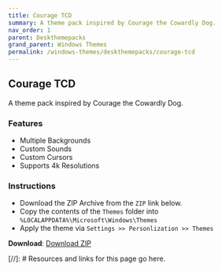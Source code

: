 ```yaml
---
title: Courage TCD
summary: A theme pack inspired by Courage the Cowardly Dog.
nav_order: 1
parent: Deskthemepacks
grand_parent: Windows Themes
permalink: /windows-themes/deskthemepacks/courage-tcd
---
```


## Courage TCD
A theme pack inspired by Courage the Cowardly Dog.

### Features

- Multiple Backgrounds
- Custom Sounds
- Custom Cursors
- Supports 4k Resolutions

### Instructions

- Download the ZIP Archive from the `ZIP` link below.
- Copy the contents of the `Themes` folder into `%LOCALAPPDATA%\Microsoft\Windows\Themes`
- Apply the theme via `Settings >> Personlization >> Themes`

**Download**: [Download ZIP] 

<!-- ////////////////////////////////////////////////////////////////////////////////////////////////////////////////////// -->

[//]: # Resources and links for this page go here.

[Download ZIP]: https://gitlab.com/the-back-room/deskthemepacks/sfw/courage-tcd/-/archive/main/courage-tcd-main.zip

<!-- ////////////////////////////////////////////////////////////////////////////////////////////////////////////////////// -->

